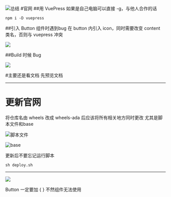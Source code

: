![总结](https://upload-images.jianshu.io/upload_images/7094266-f7d42c5980fce3fa.png?imageMogr2/auto-orient/strip%7CimageView2/2/w/1240)
#官网
##用 VuePress
如果是自己电脑可以直接 -g，与他人合作的话
```
npm i -D vuepress 
```
##引入 Button 组件时遇到bug
在 button 内引入 icon，同时需要改变 content 类名，否则与 vuepress 冲突

![](https://upload-images.jianshu.io/upload_images/7094266-9baac0c41d7485c7.png?imageMogr2/auto-orient/strip%7CimageView2/2/w/1240)

##Build 时候 Bug

![](https://upload-images.jianshu.io/upload_images/7094266-1d0a18d8ec9c8a97.png?imageMogr2/auto-orient/strip%7CimageView2/2/w/1240)

#主要还是看文档
先预览文档

---
# 更新官网
将仓库名由 wheels 改成 wheels-ada 后应该将所有相关地方同时更改
尤其是脚本文件和base

![脚本文件](https://upload-images.jianshu.io/upload_images/7094266-4c63f5404b448e1b.png?imageMogr2/auto-orient/strip%7CimageView2/2/w/1240)

![base](https://upload-images.jianshu.io/upload_images/7094266-e673791669d7a64d.png?imageMogr2/auto-orient/strip%7CimageView2/2/w/1240)

更新后不要忘记运行脚本
```
sh deploy.sh
```
---
![](https://upload-images.jianshu.io/upload_images/7094266-07aaf7f3fa6fbad8.png?imageMogr2/auto-orient/strip%7CimageView2/2/w/1240)

Button 一定要加 { } 不然组件无法使用
